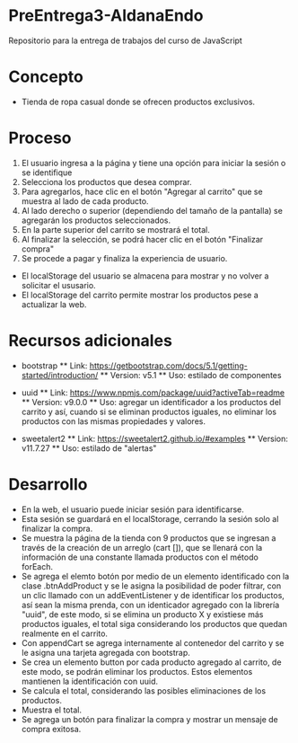 # PreEntrega3-AldanaEndo

Repositorio para la entrega de trabajos del curso de JavaScript

# Concepto

- Tienda de ropa casual donde se ofrecen productos exclusivos.

# Proceso

1. El usuario ingresa a la página y tiene una opción para iniciar la sesión o se identifique
2. Selecciona los productos que desea comprar.
3. Para agregarlos, hace clic en el botón "Agregar al carrito" que se muestra al lado de cada producto.
4. Al lado derecho o superior (dependiendo del tamaño de la pantalla) se agregarán los productos seleccionados.
5. En la parte superior del carrito se mostrará el total.
6. Al finalizar la selección, se podrá hacer clic en el botón "Finalizar compra"
7. Se procede a pagar y finaliza la experiencia de usuario.

- El localStorage del usuario se almacena para mostrar y no volver a solicitar el ususario.
- El localStorage del carrito permite mostrar los productos pese a actualizar la web.

# Recursos adicionales

- bootstrap
  ** Link: https://getbootstrap.com/docs/5.1/getting-started/introduction/
  ** Version: v5.1
  \*\* Uso: estilado de componentes

- uuid
  ** Link: https://www.npmjs.com/package/uuid?activeTab=readme
  ** Version: v9.0.0
  \*\* Uso: agregar un identificador a los productos del carrito y así, cuando si se eliminan productos iguales, no eliminar los productos con las mismas propiedades y valores.

* sweetalert2
  ** Link: https://sweetalert2.github.io/#examples
  ** Version: v11.7.27
  \*\* Uso: estilado de "alertas"

# Desarrollo

- En la web, el usuario puede iniciar sesión para identificarse.
- Esta sesión se guardará en el localStorage, cerrando la sesión solo al finalizar la compra.
- Se muestra la página de la tienda con 9 productos que se ingresan a través de la creación de un arreglo (cart []), que se llenará con la información de una constante llamada productos con el método forEach.
- Se agrega el elemto botón por medio de un elemento identificado con la clase .btnAddProduct y se le asigna la posibilidad de poder filtrar, con un clic llamado con un addEventListener y de identificar los productos, así sean la misma prenda, con un identicador agregado con la librería "uuid", de este modo, si se elimina un producto X y existiese más productos iguales, el total siga considerando los productos que quedan realmente en el carrito.
- Con appendCart se agrega internamente al contenedor del carrito y se le asigna una tarjeta agregada con bootstrap.
- Se crea un elemento button por cada producto agregado al carrito, de este modo, se podrán eliminar los productos. Estos elementos mantienen la identificación con uuid.
- Se calcula el total, considerando las posibles eliminaciones de los productos.
- Muestra el total.
- Se agrega un botón para finalizar la compra y mostrar un mensaje de compra exitosa.
